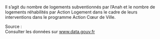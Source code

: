 <p>
Il s’agit du nombre de logements subventionnés par l’Anah et le nombre de logements réhabilités par Action Logement dans le cadre de leurs interventions dans le programme Action Cœur de Ville.
</p>
<p class="font-italic body-2">Source : <br> Consulter les données sur <a target="_blank" href="https://www.data.gouv.fr/fr/datasets/barometre-des-resultats-de-laction-publique/">www.data.gouv.fr</a></p>
